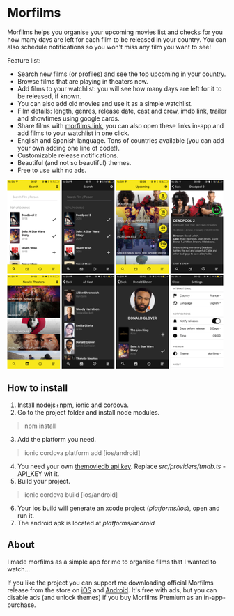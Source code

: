 # Morfilms

Morfilms helps you organise your upcoming movies list and checks for you how many days are left for each film to be released in your country. You can also schedule notifications so you won't miss any film you want to see!

Feature list:
- Search new films (or profiles) and see the top upcoming in your country.
- Browse films that are playing in theaters now.
- Add films to your watchlist: you will see how many days are left for it to be released, if known. 
- You can also add old movies and use it as a simple watchlist.
- Film details: length, genres, release date, cast and crew, imdb link, trailer and showtimes using google cards. 
- Share films with [morfilms.link](https://morfilms.github.io/movie/?l=en&c=ES&m=313369), you can also open these links in-app and add films to your watchlist in one click.
- English and Spanish language. Tons of countries available (you can add your own adding one line of code!).
- Customizable release notifications.
- Beautiful (and not so beautiful) themes.
- Free to use with no ads.

<img src="screenshots/search_morfilms.png" width="24%"> <img src="screenshots/search_nightcrawler.png" width="24%"> <img src="screenshots/upcoming_list.png" width="24%"> <img src="screenshots/film_datails.png" width="24%">
<img src="screenshots/new_theaters.png" width="24%"> <img src="screenshots/cast_crew.png" width="24%"> <img src="screenshots/person_details.png" width="24%"> <img src="screenshots/settings.png" width="24%">

## How to install
1. Install [nodejs+npm](https://nodejs.org/en/), [ionic](https://ionicframework.com/getting-started) and [cordova](https://cordova.apache.org).
2. Go to the project folder and install node modules.
> npm install
3. Add the platform you need.
> ionic cordova platform add [ios/android]
4. You need your own [themoviedb api key](https://www.themoviedb.org/faq/api?language=en). Replace *src/providers/tmdb.ts* - API_KEY wit it.
5. Build your project.
> ionic cordova build [ios/android]
6. Your ios build will generate an xcode project (*platforms/ios*), open and run it.
7. The android apk is located at *platforms/android*


## About
I made morfilms as a simple app for me to organise films that I wanted to watch...

If you like the project you can support me downloading official Morfilms release from the store on [iOS](https://itunes.apple.com/us/app/morfilms-upcoming-movies-list/id1207671266?ls=1&mt=8) and [Android](https://play.google.com/store/apps/details?id=eu.morfilms.watchlist). It's free with ads, but you can disable ads (and unlock themes) if you buy Morfilms Premium as an in-app-purchase.
